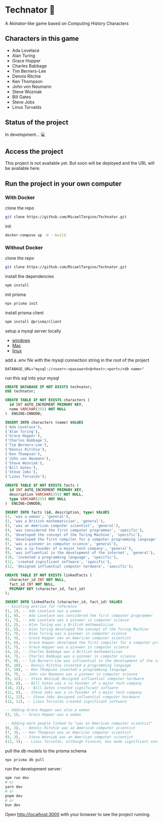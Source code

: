 # Technator 🧠 

A Akinator-like game based on Computing History Characters 

## Characters in this game

- Ada Lovelace
- Alan Turing
- Grace Hopper
- Charles Babbage
- Tim Berners-Lee
- Dennis Ritchie
- Ken Thompson
- John von Neumann
- Steve Wozniak
- Bill Gates
- Steve Jobs
- Linus Torvalds

## Status of the project
In development... 💻

## Access the project
This project is not available yet. But soon will be deployed and the URL will be available here.

## Run the project in your own computer

### With Docker 

clone the repo
```bash
git clone https://github.com/MicaelTargino/Technator.git
```

init 
```bash
docker-compose up -d --build
```

### Without Docker 

clone the repo
```bash
git clone https://github.com/MicaelTargino/Technator.git
```

install the dependencies
```bash 
npm install 
```

init prisma 
```bash
npx prisma init
```

install prisma client
```bash
npm install @prisma/client

```

setup a mysql server locally
- [windows](https://www.prisma.io/dataguide/mysql/setting-up-a-local-mysql-database#setting-up-mysql-on-windows)
- [Mac](https://www.prisma.io/dataguide/mysql/setting-up-a-local-mysql-database#setting-up-mysql-on-macos)
- [linux](https://www.prisma.io/dataguide/mysql/setting-up-a-local-mysql-database#setting-up-mysql-on-linux)

add a .env file with the mysql connection string in the root of the project
```env
DATABASE_URL="mysql://<user>:<password>@<host>:<port>/<db name>"
```

run this sql into your mysql 
```sql
CREATE DATABASE IF NOT EXISTS technator;
USE technator;

CREATE TABLE IF NOT EXISTS characters (
  id INT AUTO_INCREMENT PRIMARY KEY,
  name VARCHAR(255) NOT NULL
)  ENGINE=INNODB;

INSERT INTO characters (name) VALUES 
('Ada Lovelace'),
('Alan Turing'),
('Grace Hopper'),
('Charles Babbage'),
('Tim Berners-Lee'),
('Dennis Ritchie'),
('Ken Thompson'),
('John von Neumann'),
('Steve Wozniak'),
('Bill Gates'),
('Steve Jobs'),
('Linus Torvalds');

CREATE TABLE IF NOT EXISTS facts (
  id INT AUTO_INCREMENT PRIMARY KEY,
  description VARCHAR(255) NOT NULL,
  type VARCHAR(255) NOT NULL
)  ENGINE=INNODB;

INSERT INTO facts (id, description, type) VALUES
(1, 'was a woman', 'general'),
(2, 'was a British mathematician', 'general'),
(3, 'was an American computer scientist', 'general'),
(4, 'was considered the first computer programmer', 'specific'),
(5, 'developed the concept of the Turing Machine', 'specific'),
(6, 'developed the first compiler for a computer programming language', 'specific'),
(7, 'was a pioneer in computer science', 'general'),
(8, 'was a co-founder of a major tech company', 'general'),
(9, 'was influential in the development of the internet', 'general'),
(10, 'invented a programming language', 'specific'),
(11, 'created significant software', 'specific'),
(12, 'designed influential computer hardware', 'specific');

CREATE TABLE IF NOT EXISTS linkedfacts (
  character_id INT NOT NULL,
  fact_id INT NOT NULL,
  PRIMARY KEY (character_id, fact_id)
);

INSERT INTO linkedfacts (character_id, fact_id) VALUES
-- Existing entries for reference
(1, 1), -- Ada Lovelace was a woman
(1, 4), -- Ada Lovelace was considered the first computer programmer
(1, 7), -- Ada Lovelace was a pioneer in computer science
(2, 2), -- Alan Turing was a British mathematician
(2, 5), -- Alan Turing developed the concept of the Turing Machine
(2, 7), -- Alan Turing was a pioneer in computer science
(3, 3), -- Grace Hopper was an American computer scientist
(3, 6), -- Grace Hopper developed the first compiler for a computer programming language
(3, 7), -- Grace Hopper was a pioneer in computer science
(4, 2), -- Charles Babbage was a British mathematician
(4, 7), -- Charles Babbage was a pioneer in computer science
(5, 9), -- Tim Berners-Lee was influential in the development of the internet
(6, 10), -- Dennis Ritchie invented a programming language
(7, 10), -- Ken Thompson invented a programming language
(8, 7), -- John von Neumann was a pioneer in computer science
(9, 12), -- Steve Wozniak designed influential computer hardware
(10, 8), -- Bill Gates was a co-founder of a major tech company
(10, 11), -- Bill Gates created significant software
(11, 8), -- Steve Jobs was a co-founder of a major tech company
(11, 12), -- Steve Jobs designed influential computer hardware
(12, 11), -- Linus Torvalds created significant software

-- Adding Grace Hopper was also a woman
(3, 1), -- Grace Hopper was a woman

-- Adding more people linked to "was an American computer scientist"
(6, 3), -- Dennis Ritchie was an American computer scientist
(7, 3), -- Ken Thompson was an American computer scientist
(9, 3), -- Steve Wozniak was an American computer scientist
(12, 3); -- Linus Torvalds, although Finnish, has made significant contributions to American computer science and has lived and worked in the U.S.

```

pull the db models to the prisma schema 
```bash
npx prisma db pull 
```

run the development server:

```bash
npm run dev
# or
yarn dev
# or
pnpm dev
# or
bun dev
```

Open [http://localhost:3000](http://localhost:3000) with your browser to see the project running.
